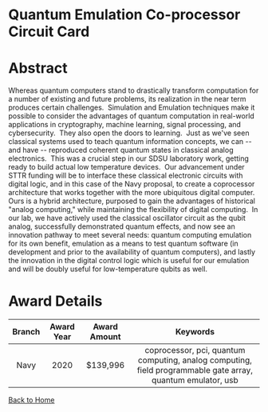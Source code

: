 
Quantum Emulation Co-processor Circuit Card
===========================================

# Abstract


Whereas quantum computers stand to drastically transform computation for a number of existing and future problems, its realization in the near term produces certain challenges.  Simulation and Emulation techniques make it possible to consider the advantages of quantum computation in real-world applications in cryptography, machine learning, signal processing, and cybersecurity.  They also open the doors to learning.  Just as we've seen classical systems used to teach quantum information concepts, we can -- and have -- reproduced coherent quantum states in classical analog electronics.  This was a crucial step in our SDSU laboratory work, getting ready to build actual low temperature devices.  Our advancement under STTR funding will be to interface these classical electronic circuits with digital logic, and in this case of the Navy proposal, to create a coprocessor architecture that works together with the more ubiquitous digital computer.  Ours is a hybrid architecture, purposed to gain the advantages of historical "analog computing," while maintaining the flexibility of digital computing.  In our lab, we have actively used the classical oscillator circuit as the qubit analog, successfully demonstrated quantum effects, and now see an innovation pathway to meet several needs: quantum computing emulation for its own benefit, emulation as a means to test quantum software (in development and prior to the availability of quantum computers), and lastly the innovation in the digital control logic which is useful for our emulation and will be doubly useful for low-temperature qubits as well.  

# Award Details

|Branch|Award Year|Award Amount|Keywords|
| :---: | :---: | :---: | :---: |
|Navy|2020|$139,996|coprocessor, pci, quantum computing, analog computing, field programmable gate array, quantum emulator, usb|
  
  


[Back to Home](https://github.com/chrischow/dod_sbir_awards/JH/#2225)